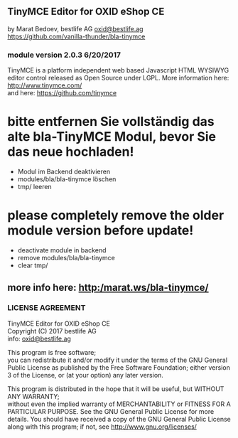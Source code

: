 ## TinyMCE Editor for OXID eShop CE
by Marat Bedoev, bestlife AG <oxid@bestlife.ag>  
https://github.com/vanilla-thunder/bla-tinymce
### module version 2.0.3 6/20/2017

TinyMCE is a platform independent web based Javascript HTML WYSIWYG editor control released as Open Source under LGPL.
More information here: http://www.tinymce.com/  
and here: https://github.com/tinymce

#  bitte entfernen Sie vollständig das alte bla-TinyMCE Modul, bevor Sie das neue hochladen!
  * Modul im Backend deaktivieren
  * modules/bla/bla-tinymce löschen
  * tmp/ leeren
  
#  please completely remove the older module version before update!
  * deactivate module in backend
  * remove modules/bla/bla-tinymce
  * clear tmp/

## more info here: [http:/marat.ws/bla-tinymce/](http:/marat.ws/bla-tinymce/)

### LICENSE AGREEMENT
   TinyMCE Editor for OXID eShop CE  
   Copyright (C) 2017 bestlife AG  
   info:  oxid@bestlife.ag  
  
   This program is free software;  
   you can redistribute it and/or modify it under the terms of the GNU General Public License as published by the Free Software Foundation;
   either version 3 of the License, or (at your option) any later version.
  
   This program is distributed in the hope that it will be useful, but WITHOUT ANY WARRANTY;  
   without even the implied warranty of MERCHANTABILITY or FITNESS FOR A PARTICULAR PURPOSE. See the GNU General Public License for more details.
   You should have received a copy of the GNU General Public License along with this program; if not, see <http://www.gnu.org/licenses/>
